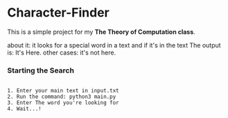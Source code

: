 # Character-Finder

This is a simple project for my **The Theory of Computation class**.

about it:
    it looks for a special word in a text
    and if it's in the text The output is:
        It's Here.
    other cases:
        it's not here.
### Starting the Search
~~~~~~~~~~~~~~~~

1. Enter your main text in input.txt
2. Run the command: python3 main.py
3. Enter The word you're looking for
4. Wait...!

~~~~~~~~~~~~~~~~~
